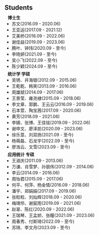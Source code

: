 <h1 id="students"></h1>

<h2 style="margin: 60px 0px 10px;">Students</h2>

<h4 style="margin:0 10px 0;">博士生</h4>

<ul style="margin:0 0 5px;">
  <li><autocolor>苏文(2016.09 - 2020.06)</autocolor></li>
  <li><autocolor>王亚运(2017.09 - 2021.12)</autocolor></li>
  <li><autocolor>艾美桥(2018.09 - 2022.06)</autocolor></li>
  <li><autocolor>谢佳益(2019.09 - 2023.06)</autocolor></li>
  <li><autocolor>腾叶、钟玮(2020.09 - 至今)</autocolor></li>
  <li><autocolor>李晓妍(2021.09 - 至今)</autocolor></li>
  <li><autocolor>吴小飞(2022.09 - 至今)</autocolor></li>
  <li><autocolor>陈少颖(2024.09 - 至今)</autocolor></li>
</ul>

<h4 style="margin:0 10px 0;">统计学 学硕</h4>

<ul style="margin:0 0 5px;">
  <li><autocolor>吴锈、井海银(2012.09 - 2015.06)</autocolor></li>
  <li><autocolor>王乾乾、韩笑(2013.09 - 2016.06)</autocolor></li>
  <li><autocolor>周雄斌(2014.09 - 2017.06)</autocolor></li>
  <li><autocolor>王景莹、雍尧棣(2015.09 - 2018.06)</autocolor></li>
  <li><autocolor>李文章、郭鹏、王云云(2016.09 - 2019.06)</autocolor></li>
  <li><autocolor>石本萱、陶宝茜(2017.09 - 2020.06)</autocolor></li>
  <li><autocolor>黄芳(2018.09 - 2021.06)</autocolor></li>
  <li><autocolor>李婧、张博、王佳铭(2019.09 - 2022.06)</autocolor></li>
  <li><autocolor>谢申文、廖泽凯(2020.09 - 2023.06)</autocolor></li>
  <li><autocolor>徐乐意、刘双扬(2021.09 - 至今)</autocolor></li>
  <li><autocolor>杨萌磊、石龙宇(2022.09 - 至今)</autocolor></li>
  <li><autocolor>廖浩云、文雪(2023.09 - 至今)</autocolor></li>
</ul>


<h4 style="margin:0 10px 0;">应用统计 专硕</h4>

<ul style="margin:0 0 5px;">
  <li><autocolor>王淑庆(2011.09 - 2013.06)</autocolor></li>
  <li><autocolor>万谦、肖雪梦、孙朋伟(2012.09 - 2014.06)</autocolor></li>
  <li><autocolor>李云(2014.09 - 2016.06)</autocolor></li>
  <li><autocolor>周怡君(2015.09 - 2017.06)</autocolor></li>
  <li><autocolor>何平、何萍、杨金情(2016.09 - 2018.06)</autocolor></li>
  <li><autocolor>潘宇、郑娟娟(2017.09 - 2019.06)</autocolor></li>
  <li><autocolor>张粒粒、刘灿辉(2018.09 - 2020.06)</autocolor></li>
  <li><autocolor>梅靖伶、谢宸雨(2019.09 - 2021.06)</autocolor></li>
  <li><autocolor>赵翠、陈红(2020.09 - 2022.06)</autocolor></li>
  <li><autocolor>王瑞琴、王孟娇、张瞳(2021.09 - 2023.06)</autocolor></li>
  <li><autocolor>周春秀、付斯琦(2022.09 - 至今)</autocolor></li>
  <li><autocolor>苏琦、李文月(2023.09 - 至今)</autocolor></li>
</ul>
